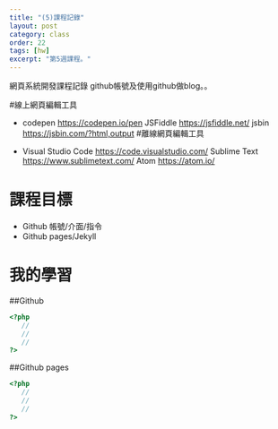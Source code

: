 ```yaml
---
title: "(5)課程記錄"
layout: post
category: class
order: 22
tags: [hw]
excerpt: "第5週課程。"
---
```


網頁系統開發課程記錄 github帳號及使用github做blog。。

#線上網頁編輯工具

- codepen https://codepen.io/pen JSFiddle https://jsfiddle.net/ jsbin https://jsbin.com/?html,output #離線網頁編輯工具

- Visual Studio Code https://code.visualstudio.com/ Sublime Text https://www.sublimetext.com/ Atom https://atom.io/

# 課程目標
- Github 帳號/介面/指令
- Github pages/Jekyll

# 我的學習

##Github



```php
<?php
   //
   //
   //
?>
```
##Github pages

```php
<?php
   //
   //
   //
?>
```


[1]: https://github.com/        "GitHub"
[2]: https://pages.github.com/  "GitHub Pages"
[3]: https://jekyllrb.com/      "Jekyll"
[4]: http://markdown.tw         "Markdown文件"
[5]: http://dillinger.io/       "Dillinger"








